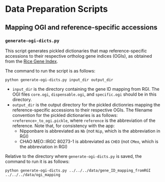# Data Preparation Scripts

## Mapping OGI and reference-specific accessions

### `generate-ogi-dicts.py`

This script generates pickled dictionaries that map reference-specific accessions to their respective ortholog gene indices (OGIs), as obtained from the [Rice Gene Index](https://riceome.hzau.edu.cn/download.html).

The command to run the script is as follows:

```
python generate-ogi-dicts.py input_dir output_dir
```

-   `input_dir` is the directory containing the gene ID mapping from RGI. The OGI files `core.ogi`, `dispensable.ogi`, and `specific.ogi` should be in this directory.
-   `output_dir` is the output directory for the pickled dictionries mapping the reference-specific accessions to their respective OGIs. The filename convention for the pickled dictionaries is as follows: `<reference>_to_ogi.pickle`, where `reference` is the abbreviation of the reference. Note that, for consistency with the app:
    -   Nipponbare is abbreviated as `Nb` (not `Nip`, which is the abbreviation in RGI)
    -   CHAO MEO::IRGC 80273-1 is abbreviated as `CHEO` (not `CMeo`, which is the abbreviation in RGI)

Relative to the directory where `generate-ogi-dicts.py` is saved, the command to run it is as follows:

```
python generate-ogi-dicts.py ../../../data/gene_ID_mapping_fromRGI  ../../../data/ogi_mapping
```
